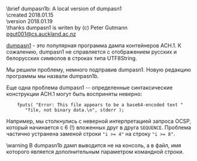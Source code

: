 \brief dumpasn1b: A local version of dumpasn1  
\created 2018.01.15  
\version 2018.01.19  
\thanks dumpasn1 is writen by (c) Peter Gutmann <pgut001@cs.auckland.ac.nz>

[dumpasn1](http://www.cs.auckland.ac.nz/~pgut001/dumpasn1.c) - 
это популярная программа дампа контейнеров АСН.1. К сожалению, dumpasn1 не 
справляется с отображением русских и белорусских символов в строках типа 
UTF8String. 

Мы решили проблему, немного подправив dumpasn1. Новую редакцию программы
мы назвали dumpasn1b.

Еще одна проблема dumpasn1 -- определенные синтаксические 
конструкции АСН.1 могут быть восприняты неверно:
```
	fputs( "Error: This file appears to be a base64-encoded text "
	   "file, not binary data.\n", stderr );
```
Например, мы столкнулись с неверной интерпретацией запроса OCSP, который 
начинается с 6 (!) вложенных друг в друга `SEQUENCE`. Проблема частично 
устранена заменой строки `"i >= 4"` на строку `"i >= 8"`.

\warning В dumpasn1b дамп выводится не на консоль, а в файл, имя которого 
является дополнительным параметром командной строки.
